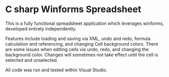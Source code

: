 # C sharp Winforms Spreadsheet

This is a fully functional spreadsheet application which leverages winforms, developed entirely independently.   

Features include loading and saving via XML, undo and redo, formula calculation and referencing, and changing Cell background colors.
There are some issues when editing cells via undo, redo, and changing the background color. Changes will sometimes not take effect until the cell is selected and unselected.  

All code was run and tested within Visual Studio.
